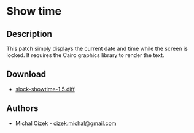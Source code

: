 Show time
=======

Description
-----------
This patch simply displays the current date and time while the screen is locked. It requires the Cairo graphics library to render the text.

Download
--------
* [slock-showtime-1.5.diff](slock-showtime-1.5.diff)

Authors
-------
* Michal Cizek - <cizek.michal@gmail.com>
